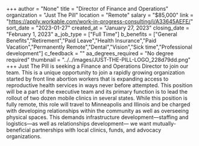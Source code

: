 +++
author = "None"
title = "Director of Finance and Operations"
organization = "Just The Pill"
location = "Remote"
salary = "$85,000"
link = "https://apply.workable.com/work-in-progress-consulting/j/A33645AEFE/"
sort_date = "2023-01-27"
created_at = "January 27, 2023"
closing_date = "February 1, 2023"
a_job_type = ["Full Time"]
b_benefits = ["General Benefits","Retirement","Paid Leave","Health Insurance","Paid Vacation","Permanently Remote","Dental","Vision","Sick time","Professional development"]
c_feedback = ""
aa_degrees_required = "No degree required"
thumbnail = "../../images/JUST-THE-PILL-LOGO_228d79dd.png"
+++
Just The Pill is seeking a Finance and Operations Director to join our team. This is a unique opportunity to join a rapidly growing organization started by front line abortion workers that is expanding access to reproductive health services in ways never before attempted. This position will be a part of the executive team and its primary function is to lead the rollout of two dozen mobile clinics in several states. While this position is fully remote, this role will travel to Minneapolis and Illinois and be charged with developing relationships within the community as well as overseeing physical spaces. This demands infrastructure development—staffing and logistics—as well as relationships development— we want mutually-beneficial partnerships with local clinics, funds, and advocacy organizations.
